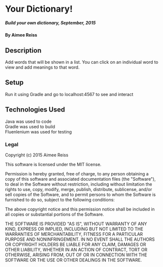 # Your Dictionary!

##### Build your own dictionary, September, 2015

#### By Aimee Reiss

## Description
 Add words that will be shown in a list.  You can click on an individual word to view and add meanings to that word.

## Setup
Run it using Gradle and go to localhost:4567 to see and interact


## Technologies Used
Java was used to code<br>
Gradle was used to build<br>
Fluenlenium was used for testing

### Legal


Copyright (c) 2015 Aimee Reiss

This software is licensed under the MIT license.

Permission is hereby granted, free of charge, to any person obtaining a copy
of this software and associated documentation files (the "Software"), to deal
in the Software without restriction, including without limitation the rights
to use, copy, modify, merge, publish, distribute, sublicense, and/or sell
copies of the Software, and to permit persons to whom the Software is
furnished to do so, subject to the following conditions:

The above copyright notice and this permission notice shall be included in
all copies or substantial portions of the Software.

THE SOFTWARE IS PROVIDED "AS IS", WITHOUT WARRANTY OF ANY KIND, EXPRESS OR
IMPLIED, INCLUDING BUT NOT LIMITED TO THE WARRANTIES OF MERCHANTABILITY,
FITNESS FOR A PARTICULAR PURPOSE AND NONINFRINGEMENT. IN NO EVENT SHALL THE
AUTHORS OR COPYRIGHT HOLDERS BE LIABLE FOR ANY CLAIM, DAMAGES OR OTHER
LIABILITY, WHETHER IN AN ACTION OF CONTRACT, TORT OR OTHERWISE, ARISING FROM,
OUT OF OR IN CONNECTION WITH THE SOFTWARE OR THE USE OR OTHER DEALINGS IN
THE SOFTWARE.
